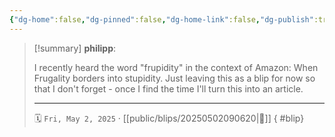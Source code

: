 ```yaml
---
{"dg-home":false,"dg-pinned":false,"dg-home-link":false,"dg-publish":true,"type":"blip","created-date":"2025-05-02T09:06:06","updated-date":"2025-05-02T09:07:09","disabled rules":["yaml-title","yaml-title-alias","file-name-heading"],"title":"philipp @ Friday, May 2nd 2025","dg-path":"blips/20250502090620.md","permalink":"/blips/20250502090620/","dgPassFrontmatter":true,"created":"2025-05-02T09:06:06","updated":"2025-05-02T09:07:09"}
---
```


> [!summary] **philipp**:
>
> I recently heard the word "frupidity" in the context of Amazon: When Frugality borders into stupidity. Just leaving this as a blip for now so that I don't forget - once I find the time I'll turn this into an article.
> - - -
>
> 🗓️ `Fri, May 2, 2025` · [[public/blips/20250502090620\|🔗]]
{ #blip}

